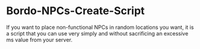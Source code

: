 # Bordo-NPCs-Create-Script
If you want to place non-functional NPCs in random locations you want, it is a script that you can use very simply and without sacrificing an excessive ms value from your server.
